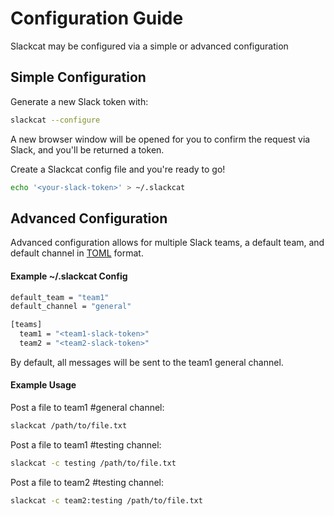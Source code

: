# Configuration Guide
Slackcat may be configured via a simple or advanced configuration

## Simple Configuration

Generate a new Slack token with:
```bash
slackcat --configure
```
A new browser window will be opened for you to confirm the request via Slack, and you'll be returned a token.

Create a Slackcat config file and you're ready to go!
```bash
echo '<your-slack-token>' > ~/.slackcat
```

## Advanced Configuration

Advanced configuration allows for multiple Slack teams, a default team, and default channel in [TOML](https://github.com/toml-lang/toml) format.

#### Example ~/.slackcat Config
```bash
default_team = "team1"
default_channel = "general"

[teams]
  team1 = "<team1-slack-token>"
  team2 = "<team2-slack-token>"
```
By default, all messages will be sent to the team1 general channel.

#### Example Usage

Post a file to team1 #general channel:
```bash
slackcat /path/to/file.txt
```

Post a file to team1 #testing channel:
```bash
slackcat -c testing /path/to/file.txt
```

Post a file to team2 #testing channel:
```bash
slackcat -c team2:testing /path/to/file.txt
```
